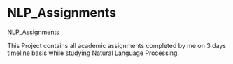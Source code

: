 # NLP_Assignments
NLP_Assignments

This Project contains all academic assignments completed by me on 3 days timeline basis while studying Natural Language Processing.
